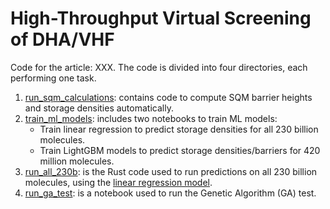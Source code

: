 # High-Throughput Virtual Screening of DHA/VHF
Code for the article: XXX. The code is divided into four directories, each performing one task.

1. [run_sqm_calculations](run_sqm_calculations): contains code to compute SQM barrier heights and storage densities automatically.
2. [train_ml_models](train_ml_models): includes two notebooks to train ML models:
    * Train linear regression to predict storage densities for all 230 billion molecules.
    * Train LightGBM models to predict storage densities/barriers for 420 million molecules.
3. [run_all_230b](run_all_230b): is the Rust code used to run predictions on all 230 billion molecules, using the [linear regression model](train_ml_models/train_linear_ML_models.ipynb).
4. [run_ga_test](run_ga_test): is a notebook used to run the Genetic Algorithm (GA) test.